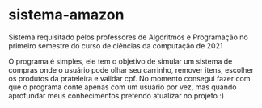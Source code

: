 # sistema-amazon
Sistema requisitado pelos professores de Algoritmos e Programação no primeiro semestre do curso de ciências da computação de 2021

O programa é simples, ele tem o objetivo de simular um sistema de compras onde o usuário pode olhar seu carrinho, remover itens, escolher os produtos da prateleira e validar cpf.
No momento consegui fazer com que o programa conte apenas com um usuário por vez, mas quando aprofundar meus conhecimentos pretendo atualizar no projeto :)
